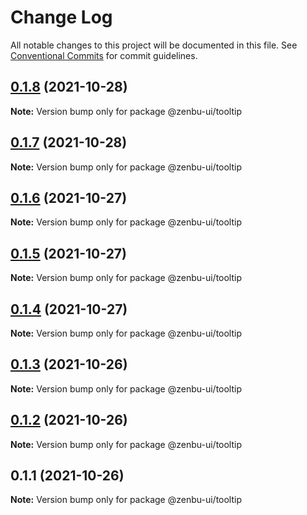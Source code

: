 # Change Log

All notable changes to this project will be documented in this file.
See [Conventional Commits](https://conventionalcommits.org) for commit guidelines.

## [0.1.8](https://github.com/KodepandaID/zenbu-ui/compare/@zenbu-ui/tooltip@0.1.7...@zenbu-ui/tooltip@0.1.8) (2021-10-28)

**Note:** Version bump only for package @zenbu-ui/tooltip





## [0.1.7](https://github.com/KodepandaID/zenbu-ui/compare/@zenbu-ui/tooltip@0.1.6...@zenbu-ui/tooltip@0.1.7) (2021-10-28)

**Note:** Version bump only for package @zenbu-ui/tooltip





## [0.1.6](https://github.com/KodepandaID/zenbu-ui/compare/@zenbu-ui/tooltip@0.1.5...@zenbu-ui/tooltip@0.1.6) (2021-10-27)

**Note:** Version bump only for package @zenbu-ui/tooltip





## [0.1.5](https://github.com/KodepandaID/zenbu-ui/compare/@zenbu-ui/tooltip@0.1.4...@zenbu-ui/tooltip@0.1.5) (2021-10-27)

**Note:** Version bump only for package @zenbu-ui/tooltip





## [0.1.4](https://github.com/KodepandaID/zenbu-ui/compare/@zenbu-ui/tooltip@0.1.3...@zenbu-ui/tooltip@0.1.4) (2021-10-27)

**Note:** Version bump only for package @zenbu-ui/tooltip





## [0.1.3](https://github.com/KodepandaID/zenbu-ui/compare/@zenbu-ui/tooltip@0.1.2...@zenbu-ui/tooltip@0.1.3) (2021-10-26)

**Note:** Version bump only for package @zenbu-ui/tooltip





## [0.1.2](https://github.com/KodepandaID/zenbu-ui/compare/@zenbu-ui/tooltip@0.1.1...@zenbu-ui/tooltip@0.1.2) (2021-10-26)

**Note:** Version bump only for package @zenbu-ui/tooltip





## 0.1.1 (2021-10-26)

**Note:** Version bump only for package @zenbu-ui/tooltip
